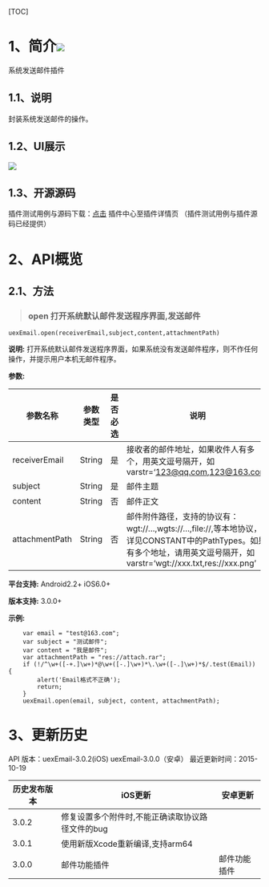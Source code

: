 [TOC]

# 1、简介[![](http://appcan-download.oss-cn-beijing.aliyuncs.com/%E5%85%AC%E6%B5%8B%2Fgf.png)]() 
系统发送邮件插件

## 1.1、说明
 封装系统发送邮件的操作。

## 1.2、UI展示
 ![](http://newdocx.appcan.cn/docximg/152402m2015e6w7q.jpg)

## 1.3、开源源码
插件测试用例与源码下载：[点击](http://plugin.appcan.cn/details.html?id=171_index) 插件中心至插件详情页 （插件测试用例与插件源码已经提供）

# 2、API概览

## 2.1、方法

> ### open 打开系统默认邮件发送程序界面,发送邮件

`uexEmail.open(receiverEmail,subject,content,attachmentPath)`

**说明:**
打开系统默认邮件发送程序界面，如果系统没有发送邮件程序，则不作任何操作，并提示用户本机无邮件程序。

**参数:**
 
|  参数名称 | 参数类型  | 是否必选  |  说明 |
| ------------ | ------------ | ------------ | ------------ |
| receiverEmail | String | 是 | 接收者的邮件地址，如果收件人有多个，用英文逗号隔开，如varstr=‘123@qq.com,123@163.com’ |
| subject | String | 是 | 邮件主题 |
| content | String | 否 | 邮件正文 |
| attachmentPath | String | 否 | 邮件附件路径，支持的协议有：wgt://…,wgts://…,file://,等本地协议，详见CONSTANT中的PathTypes。如果有多个地址，请用英文逗号隔开，如varstr=‘wgt://xxx.txt,res://xxx.png’ |

**平台支持:**
Android2.2+
iOS6.0+

**版本支持:**
3.0.0+

**示例:**

```
    var email = "test@163.com";
    var subject = "测试邮件";
    var content = "我是邮件";
    var attachmentPath = "res://attach.rar";
    if (!/^\w+([-+.]\w+)*@\w+([-.]\w+)*\.\w+([-.]\w+)*$/.test(Email)) {
        alert('Email格式不正确');
        return;
    }
    uexEmail.open(email, subject, content, attachmentPath);
```
# 3、更新历史
API 版本：uexEmail-3.0.2(iOS) uexEmail-3.0.0（安卓）
 最近更新时间：2015-10-19
 
|  历史发布版本 | iOS更新  | 安卓更新  |
| ------------ | ------------ | ------------ |
| 3.0.2  | 修复设置多个附件时,不能正确读取协议路径文件的bug  | |
| 3.0.1  | 使用新版Xcode重新编译,支持arm64  | |
| 3.0.0  | 邮件功能插件  | 邮件功能插件|
